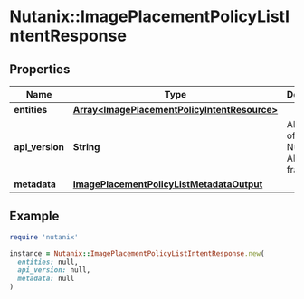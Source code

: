 # Nutanix::ImagePlacementPolicyListIntentResponse

## Properties

| Name | Type | Description | Notes |
| ---- | ---- | ----------- | ----- |
| **entities** | [**Array&lt;ImagePlacementPolicyIntentResource&gt;**](ImagePlacementPolicyIntentResource.md) |  | [optional] |
| **api_version** | **String** | API Version of the Nutanix v3 API framework. | [default to &#39;3.1.0&#39;] |
| **metadata** | [**ImagePlacementPolicyListMetadataOutput**](ImagePlacementPolicyListMetadataOutput.md) |  |  |

## Example

```ruby
require 'nutanix'

instance = Nutanix::ImagePlacementPolicyListIntentResponse.new(
  entities: null,
  api_version: null,
  metadata: null
)
```

